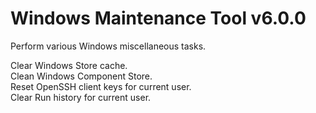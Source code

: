 # Windows Maintenance Tool v6.0.0
Perform various Windows miscellaneous tasks.

Clear Windows Store cache.  
Clean Windows Component Store.  
Reset OpenSSH client keys for current user.  
Clear Run history for current user.
